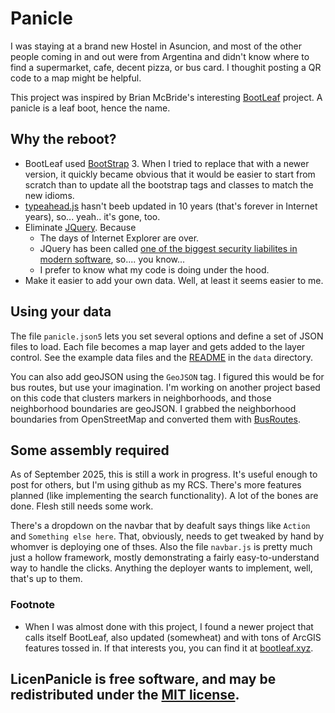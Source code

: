 # Panicle
I was staying at a brand new Hostel in Asuncion, and most of the other people coming in and out were from Argentina and didn't know where to find a supermarket, cafe, decent pizza, or bus card.  I thoughit posting a QR code to a map might be helpful.   

This project was inspired by Brian McBride's interesting [BootLeaf](https://github.com/bmcbride/bootleaf) project.  A panicle is a leaf boot, hence the name.
 
## Why the reboot?
- BootLeaf used [BootStrap](https://getbootstrap.com) 3.  When I tried to replace that with a newer version, it quickly became obvious that it would be easier to start from scratch than to update all the bootstrap tags and classes to match the new idioms.
- [typeahead.js](https://twitter.github.io/typeahead.js/) hasn't beeb updated in 10 years (that's forever in Internet years), so... yeah.. it's gone, too.
- Eliminate [JQuery](https://youmightnotneedjquery.com/).  Because
  - The days of Internet Explorer are over.
  - JQuery has been called [one of the biggest security liabilites in modern software](https://www.blackduck.com/content/dam/black-duck/en-us/reports/rep-ossra.pdf), so.... you know...
  - I prefer to know what my code is doing under the hood.
- Make it easier to add your own data.  Well, at least it seems easier to me.

## Using your data
The file `panicle.json5` lets you set several options and define 
a set of JSON files to load.  Each file becomes a map layer and gets added to
the layer control.  See the example data files and the 
[README](./data/README.md) in the `data` directory.

You can also add geoJSON using the `GeoJSON` tag.  I figured this would be
for bus routes, but use your imagination.  I'm working on another project
based on this code that clusters markers in neighborhoods, and those 
neighborhood boundaries are geoJSON.  I grabbed the neighborhood boundaries 
from OpenStreetMap and converted them with [BusRoutes](https://github.com/almamigratoria-netizen/BusRoutes).

## Some assembly required
As of September 2025, this is still a work in progress.  It's useful enough
to post for others, but I'm using github as my RCS.  There's more features
planned (like implementing the search functionality).
A lot of the bones are done.  Flesh still needs some work.

There's a dropdown on the navbar that by deafult says things like `Action` and
`Something else here`.  That, obviously, needs to get tweaked by hand 
by whomver is deploying one of thses.  Also the file `navbar.js` is pretty
much just a hollow framework, mostly demonstrating a fairly easy-to-understand
way to handle the clicks.  Anything the deployer wants to implement, well, 
that's up to them.


### Footnote
- When I was almost done with this project, I found a newer project that calls itself BootLeaf, also updated (somewheat) and with tons of ArcGIS features tossed in.  If that interests you, you can find it at [bootleaf.xyz](https://bootleaf.xyz).
## LicenPanicle is free software, and may be redistributed under the [MIT license](LICENSE).
